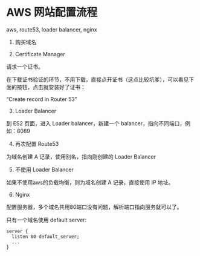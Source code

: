 # AWS 网站配置流程

aws, route53, loader balancer, nginx


1. 购买域名


2. Certificate Manager

请求一个证书。

在下载证书验证的环节，不用下载，直接点开证书（这点比较坑爹），可以看见下面的按钮，点击就安装好了证书：

“Create record in Router 53”


3. Loader Balancer

到 ES2 页面，进入 Loader balancer，新建一个 balancer，指向不同端口，例如：8089


4. 再次配置 Route53

为域名创建 A 记录，使用别名，指向刚创建的 Loader Balancer


5. 不使用 Loader Balancer

如果不使用aws的负载均衡，则为域名创建 A 记录，直接使用 IP 地址。


6. Nginx

配置服务器，多个域名共用80端口没有问题，解析端口指向服务就可以了。

只有一个域名使用 default server:

    server {
      listen 80 default_server;
      ...
    }





